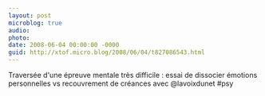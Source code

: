 ```yaml
---
layout: post
microblog: true
audio: 
photo: 
date: 2008-06-04 00:00:00 -0000
guid: http://xtof.micro.blog/2008/06/04/t827086543.html
---
```

Traversée d'une épreuve mentale très difficile : essai de dissocier émotions personnelles vs recouvrement de créances avec @lavoixdunet #psy
